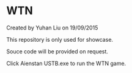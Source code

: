 # WTN

Created by Yuhan Liu on 19/09/2015

This repository is only used for showcase.

Souce code will be provided on request.

Click Aienstan USTB.exe to run the WTN game.
